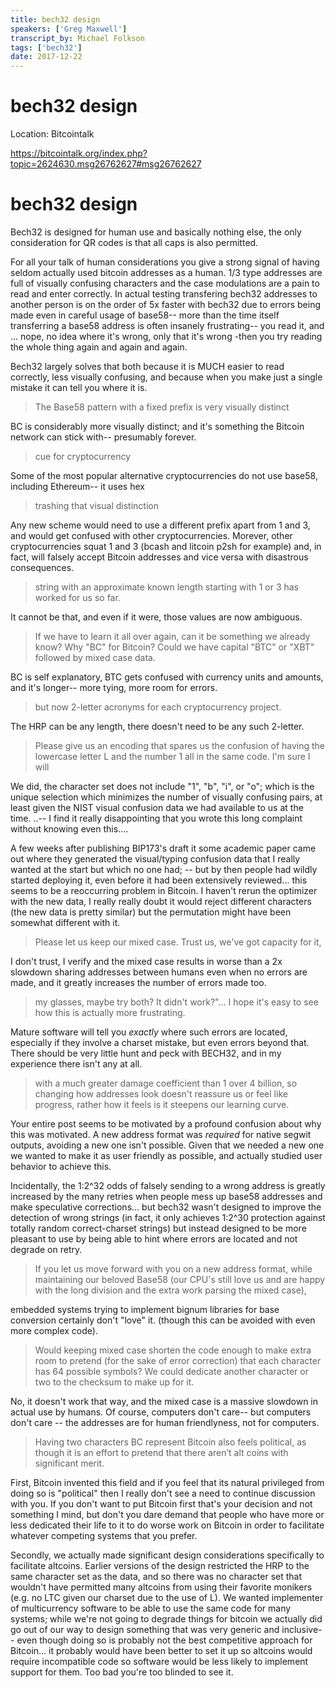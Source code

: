 ```yaml
---
title: bech32 design
speakers: ['Greg Maxwell']
transcript_by: Michael Folkson
tags: ['bech32']
date: 2017-12-22
---
```


# bech32 design

Location: Bitcointalk

<https://bitcointalk.org/index.php?topic=2624630.msg26762627#msg26762627>

# bech32 design

Bech32 is designed for human use and basically nothing else, the only consideration for QR codes is that all caps is also permitted.

For all your talk of human considerations you give a strong signal of having seldom actually used bitcoin addresses as a human. 1/3 type addresses are full of visually confusing characters and the case modulations are a pain to read and enter correctly. In actual testing transfering bech32 addresses to another person is on the order of 5x faster with bech32 due to errors being made even in careful usage of base58-- more than the time itself transferring a base58 address is often insanely frustrating-- you read it, and ... nope, no idea where it's wrong, only that it's wrong -then you try reading the whole thing again and again and again.

Bech32 largely solves that both because it is MUCH easier to read correctly, less visually confusing, and because when you make just a single mistake it can tell you where it is.

> The Base58 pattern with a fixed prefix is very visually distinct

BC is considerably more visually distinct; and it's something the Bitcoin network can stick with-- presumably forever.

> cue for cryptocurrency

Some of the most popular alternative cryptocurrencies do not use base58, including Ethereum-- it uses hex

> trashing that visual distinction

Any new scheme would need to use a different prefix apart from 1 and 3, and would get confused with other cryptocurrencies. Morever, other cryptocurrencies squat 1 and 3 (bcash and litcoin p2sh for example) and, in fact, will falsely accept Bitcoin addresses and vice versa with disastrous consequences.

> string with an approximate known length starting with 1 or 3 has worked for us so far.

It cannot be that, and even if it were, those values are now ambiguous.

> If we have to learn it all over again, can it be something we already know? Why "BC" for Bitcoin? Could we have capital "BTC" or "XBT" followed by mixed case data.

BC is self explanatory, BTC gets confused with currency units and amounts, and it's longer-- more tying, more room for errors.

> but now 2-letter acronyms for each cryptocurrency project.

The HRP can be any length, there doesn't need to be any such 2-letter.

> Please give us an encoding that spares us the confusion of having the lowercase letter L and the number 1 all in the same code. I'm sure I will

We did, the character set does not include "1", "b", "i", or "o"; which is the unique selection which minimizes the number of visually confusing pairs, at least given the NIST visual confusion data we had available to us at the time. ..-- I find it really disappointing that you wrote this long complaint without knowing even this....

A few weeks after publishing BIP173's draft it some academic paper came out where they generated the visual/typing confusion data that I really wanted at the start but which no one had; -- but by then people had wildly started deploying it, even before it had been extensively reviewed... this seems to be a reoccurring problem in Bitcoin. I haven't rerun the optimizer with the new data, I really really doubt it would reject different characters (the new data is pretty similar) but the permutation might have been somewhat different with it.

> Please let us keep our mixed case. Trust us, we've got capacity for it,

I don't trust, I verify and the mixed case results in worse than a 2x slowdown sharing addresses between humans even when no errors are made, and it greatly increases the number of errors made too.

> my glasses, maybe try both? It didn't work?"... I hope it's easy to see how this is actually more frustrating.

Mature software will tell you _exactly_ where such errors are located, especially if they involve a charset mistake, but even errors beyond that. There should be very little hunt and peck with BECH32, and in my experience there isn't any at all.

> with a much greater damage coefficient than 1 over 4 billion, so changing how addresses look doesn't reassure us or feel like progress, rather how it feels is it steepens our learning curve.

Your entire post seems to be motivated by a profound confusion about why this was motivated. A new address format was _required_ for native segwit outputs, avoiding a new one isn't possible. Given that we needed a new one we wanted to make it as user friendly as possible, and actually studied user behavior to achieve this.

Incidentally, the 1:2^32 odds of falsely sending to a wrong address is greatly increased by the many retries when people mess up base58 addresses and make speculative corrections... but bech32 wasn't designed to improve the detection of wrong strings (in fact, it only achieves 1:2^30 protection against totally random correct-charset strings) but instead designed to be more pleasant to use by being able to hint where errors are located and not degrade on retry.

> If you let us move forward with you on a new address format, while maintaining our beloved Base58 (our CPU's still love us and are happy with the long division and the extra work parsing the mixed case),

embedded systems trying to implement bignum libraries for base conversion certainly don't "love" it. (though this can be avoided with even more complex code).

> Would keeping mixed case shorten the code enough to make extra room to pretend (for the sake of error correction) that each character has 64 possible symbols? We could dedicate another character or two to the checksum to make up for it.

No, it doesn't work that way, and the mixed case is a massive slowdown in actual use by humans. Of course, computers don't care-- but computers don't care -- the addresses are for human friendlyness, not for computers.

> Having two characters BC represent Bitcoin also feels political, as though it is an effort to pretend that there aren’t alt coins with significant merit.

First, Bitcoin invented this field and if you feel that its natural privileged from doing so is "political" then I really don't see a need to continue discussion with you. If you don't want to put Bitcoin first that's your decision and not something I mind, but don't you dare demand that people who have more or less dedicated their life to it to do worse work on Bitcoin in order to facilitate whatever competing systems that you prefer.

Secondly, we actually made significant design considerations specifically to facilitate altcoins. Earlier versions of the design restricted the HRP to the same character set as the data, and so there was no character set that wouldn't have permitted many altcoins from using their favorite monikers (e.g. no LTC given our charset due to the use of L). We wanted implementer of multicurrency software to be able to use the same code for many systems; while we're not going to degrade things for bitcoin we actually did go out of our way to design something that was very generic and inclusive-- even though doing so is probably not the best competitive approach for Bitcoin... it probably would have been better to set it up so altcoins would require incompatible code so software would be less likely to implement support for them. Too bad you're too blinded to see it.
